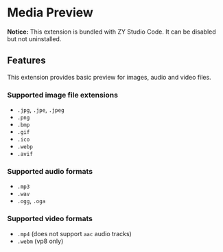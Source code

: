 # Media Preview

**Notice:** This extension is bundled with ZY Studio Code. It can be disabled but not uninstalled.

## Features

This extension provides basic preview for images, audio and video files.

### Supported image file extensions

- `.jpg`, `.jpe`, `.jpeg`
- `.png`
- `.bmp`
- `.gif`
- `.ico`
- `.webp`
- `.avif`

### Supported audio formats

- `.mp3`
- `.wav`
- `.ogg`, `.oga`

### Supported video formats

- `.mp4` (does not support `aac` audio tracks)
- `.webm` (vp8 only)

